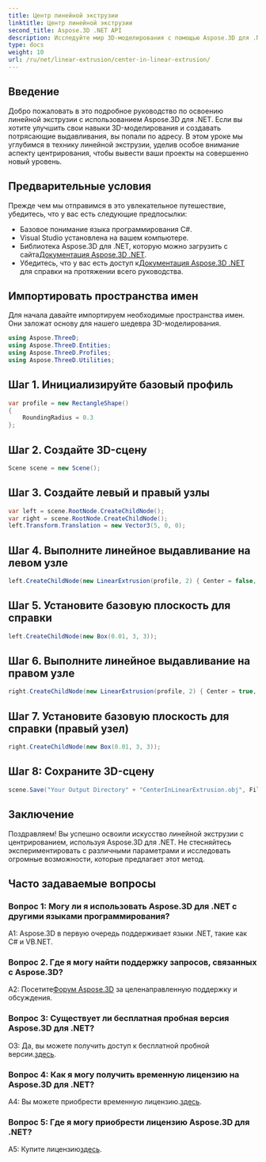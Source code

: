 ```yaml
---
title: Центр линейной экструзии
linktitle: Центр линейной экструзии
second_title: Aspose.3D .NET API
description: Исследуйте мир 3D-моделирования с помощью Aspose.3D для .NET. Сосредоточьте методы линейной экструзии, создавайте потрясающие дизайны и раскрывайте свой творческий потенциал.
type: docs
weight: 10
url: /ru/net/linear-extrusion/center-in-linear-extrusion/
---
```

## Введение

Добро пожаловать в это подробное руководство по освоению линейной экструзии с использованием Aspose.3D для .NET. Если вы хотите улучшить свои навыки 3D-моделирования и создавать потрясающие выдавливания, вы попали по адресу. В этом уроке мы углубимся в технику линейной экструзии, уделив особое внимание аспекту центрирования, чтобы вывести ваши проекты на совершенно новый уровень.

## Предварительные условия

Прежде чем мы отправимся в это увлекательное путешествие, убедитесь, что у вас есть следующие предпосылки:

- Базовое понимание языка программирования C#.
- Visual Studio установлена на вашем компьютере.
-  Библиотека Aspose.3D для .NET, которую можно загрузить с сайта[Документация Aspose.3D .NET](https://reference.aspose.com/3d/net/).
-  Убедитесь, что у вас есть доступ к[Документация Aspose.3D .NET](https://reference.aspose.com/3d/net/) для справки на протяжении всего руководства.

## Импортировать пространства имен

Для начала давайте импортируем необходимые пространства имен. Они заложат основу для нашего шедевра 3D-моделирования.

```csharp
using Aspose.ThreeD;
using Aspose.ThreeD.Entities;
using Aspose.ThreeD.Profiles;
using Aspose.ThreeD.Utilities;
```

## Шаг 1. Инициализируйте базовый профиль

```csharp
var profile = new RectangleShape()
{
    RoundingRadius = 0.3
};
```

## Шаг 2. Создайте 3D-сцену

```csharp
Scene scene = new Scene();
```

## Шаг 3. Создайте левый и правый узлы

```csharp
var left = scene.RootNode.CreateChildNode();
var right = scene.RootNode.CreateChildNode();
left.Transform.Translation = new Vector3(5, 0, 0);
```

## Шаг 4. Выполните линейное выдавливание на левом узле

```csharp
left.CreateChildNode(new LinearExtrusion(profile, 2) { Center = false, Slices = 3 });
```

## Шаг 5. Установите базовую плоскость для справки

```csharp
left.CreateChildNode(new Box(0.01, 3, 3));
```

## Шаг 6. Выполните линейное выдавливание на правом узле

```csharp
right.CreateChildNode(new LinearExtrusion(profile, 2) { Center = true, Slices = 3 });
```

## Шаг 7. Установите базовую плоскость для справки (правый узел)

```csharp
right.CreateChildNode(new Box(0.01, 3, 3));
```

## Шаг 8: Сохраните 3D-сцену

```csharp
scene.Save("Your Output Directory" + "CenterInLinearExtrusion.obj", FileFormat.WavefrontOBJ);
```

## Заключение

Поздравляем! Вы успешно освоили искусство линейной экструзии с центрированием, используя Aspose.3D для .NET. Не стесняйтесь экспериментировать с различными параметрами и исследовать огромные возможности, которые предлагает этот метод.

## Часто задаваемые вопросы

### Вопрос 1: Могу ли я использовать Aspose.3D для .NET с другими языками программирования?

A1: Aspose.3D в первую очередь поддерживает языки .NET, такие как C# и VB.NET.

### Вопрос 2. Где я могу найти поддержку запросов, связанных с Aspose.3D?

 A2: Посетите[Форум Aspose.3D](https://forum.aspose.com/c/3d/18) за целенаправленную поддержку и обсуждения.

### Вопрос 3: Существует ли бесплатная пробная версия Aspose.3D для .NET?

 О3: Да, вы можете получить доступ к бесплатной пробной версии.[здесь](https://releases.aspose.com/).

### Вопрос 4: Как я могу получить временную лицензию на Aspose.3D для .NET?

 A4: Вы можете приобрести временную лицензию.[здесь](https://purchase.aspose.com/temporary-license/).

### Вопрос 5: Где я могу приобрести лицензию Aspose.3D для .NET?

 A5: Купите лицензию[здесь](https://purchase.aspose.com/buy).

